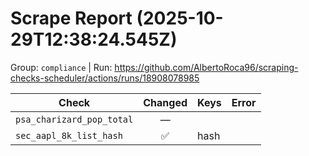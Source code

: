 # Scrape Report (2025-10-29T12:38:24.545Z)

Group: `compliance`  |  Run: https://github.com/AlbertoRoca96/scraping-checks-scheduler/actions/runs/18908078985

| Check | Changed | Keys | Error |
|---|:---:|:--|:--|
| `psa_charizard_pop_total` | — |  |  |
| `sec_aapl_8k_list_hash` | ✅ | hash |  |
